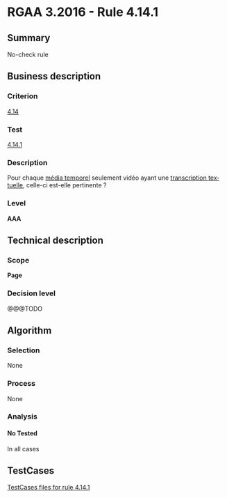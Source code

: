 # RGAA 3.2016 - Rule 4.14.1

## Summary
No-check rule


## Business description

### Criterion
[4.14](http://references.modernisation.gouv.fr/rgaa-accessibilite/criteres.html#crit-4-14)

### Test
[4.14.1](http://references.modernisation.gouv.fr/rgaa-accessibilite/criteres.html#test-4-14-1)

### Description
<div lang="fr">Pour chaque <a href="http://references.modernisation.gouv.fr/rgaa-accessibilite/glossaire.html#mdia-temporel-type-son-vido-et-synchronis">m&#xE9;dia temporel</a> seulement vid&#xE9;o ayant une <a href="http://references.modernisation.gouv.fr/rgaa-accessibilite/glossaire.html#transcription-textuelle-media-temporel">transcription textuelle</a>, celle-ci est-elle pertinente&nbsp;?</div>

### Level
**AAA**


## Technical description

### Scope
**Page**

### Decision level
@@@TODO


## Algorithm

### Selection
None

### Process
None

### Analysis

#### No Tested
In all cases


##  TestCases

[TestCases files for rule 4.14.1](https://github.com/Asqatasun/Asqatasun/tree/develop/rules/rules-rgaa3.2016/src/test/resources/testcases/rgaa32016/Rgaa32016Rule041401/)



